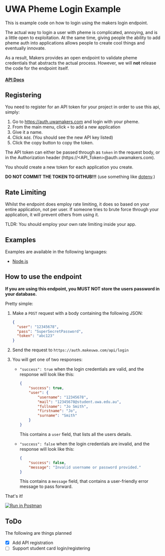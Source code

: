 # UWA Pheme Login Example
This is example code on how to login using the makers login endpoint.

The actual way to login a user with pheme is complicated, annoying, and is a little open to exploitation. 
At the same time, giving people the ability to add pheme auth into applications allows people to create
cool things and eventually innovate.

As a result, Makers provides an open endpoint to validate pheme credentials that abstracts the actual process. 
However, we will **not** release the code for the endpoint itself.

#### [API Docs](https://uwasystemhealth.github.io/pheme-auth/)

## Registering 

You need to register for an API token for your project in order to use this api, simply:
1. Go to https://auth.uwamakers.com and login with your pheme. 
2. From the main menu, click `+` to add a new application
3. Give it a name.
4. Click `Add`. (You should see the new API key listed)
5. Click the copy button to copy the token.

The API token can either be passed through as `token` in the request body, or in the Authorization header (https://<API_Token>@auth.uwamakers.com). 

You should create a new token for each application you create.

**DO NOT COMMIT THE TOKEN TO GITHUB!!!** (use something like [dotenv](https://github.com/motdotla/dotenv).)

## Rate Limiting

Whilst the endpoint does employ rate limiting, it does so based on your entire application, not per user. If someone tries to brute force through your application, it will prevent others from using it.

TLDR: You should employ your own rate limiting inside your app.

## Examples

Examples are available in the following languages:

- [Node.js](./examples/node/)

## How to use the endpoint

**If you are using this endpoint, you MUST NOT store the users password in your database.**

Pretty simple:

1. Make a `POST` request with a body containing the following JSON:
    ```json
    {
      "user": "12345678",
      "pass": "SuperSecretPassword",
      "token": "abc123"
    }
    ```
2. Send the request to `https://auth.makeuwa.com/api/login`

3. You will get one of two responses:

   - `"success": true` when the login credentials are valid, and the response will look like this:
        ```json
        {
            "success": true,
            "user": {
                "username": "12345678",
                "mail": "12345678@student.uwa.edu.au",
                "fullname": "Jo Smith",
                "firstname": "Jo",
                "surname": "Smith"
            }
        }
        ```
        This contains a `user` field, that lists all the users details.
        
   - `"success": false` when the login credentials are invalid, and the response will look like this:
        ```json
        {
            "success": false,
            "message": "Invalid username or password provided."
        }
        ```
        This contains a `message` field, that contains a user-friendly error message to pass forward.
        
That's it!


[![Run in Postman](https://run.pstmn.io/button.svg)](https://app.getpostman.com/run-collection/81dc1e750afff5cc3774)

## ToDo
The following are things planned 

  - [x] Add API registration
  - [ ] Support student card login/registering
